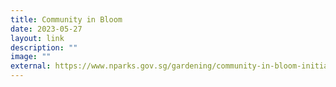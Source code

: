 ```yaml
---
title: Community in Bloom
date: 2023-05-27
layout: link
description: ""
image: ""
external: https://www.nparks.gov.sg/gardening/community-in-bloom-initiative
---
```


